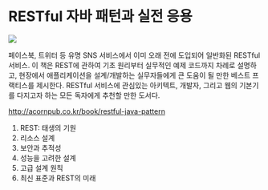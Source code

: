 # RESTful 자바 패턴과 실전 응용

![](http://acornpub.co.kr/tb/detail/book/ua/vw/1417407147wxguVthA.jpg)

페이스북, 트위터 등 유명 SNS 서비스에서 이미 오래 전에 도입되어 일반화된 RESTful 서비스. 이 책은 REST에 관하여 기초 원리부터 실무적인 예제 코드까지 차례로 설명하고, 현장에서 애플리케이션을 설계/개발하는 실무자들에게 큰 도움이 될 만한 베스트 프랙티스를 제시한다. RESTful 서비스에 관심있는 아키텍트, 개발자, 그리고 웹의 기본기를 다지고자 하는 모든 독자에게 추천할 만한 도서다.

http://acornpub.co.kr/book/restful-java-pattern

1. REST: 태생의 기원
2. 리소스 설계
3. 보안과 추적성
4. 성능을 고려한 설계
5. 고급 설계 원칙
6. 최신 표준과 REST의 미래